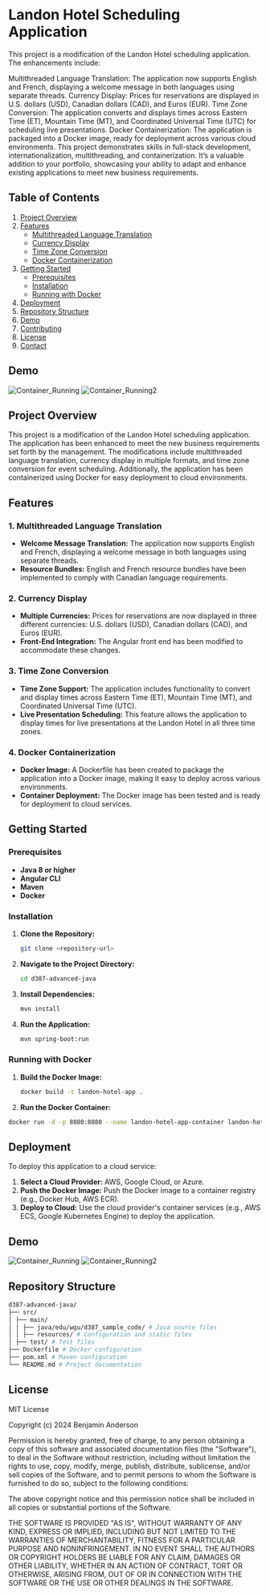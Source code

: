 # Landon Hotel Scheduling Application
This project is a modification of the Landon Hotel scheduling application. The enhancements include:

Multithreaded Language Translation: The application now supports English and French, displaying a welcome message in both languages using separate threads.
Currency Display: Prices for reservations are displayed in U.S. dollars (USD), Canadian dollars (CAD), and Euros (EUR).
Time Zone Conversion: The application converts and displays times across Eastern Time (ET), Mountain Time (MT), and Coordinated Universal Time (UTC) for scheduling live presentations.
Docker Containerization: The application is packaged into a Docker image, ready for deployment across various cloud environments.
This project demonstrates skills in full-stack development, internationalization, multithreading, and containerization. It’s a valuable addition to your portfolio, showcasing your ability to adapt and enhance existing applications to meet new business requirements.

## Table of Contents

1. [Project Overview](#project-overview)
2. [Features](#features)
   - [Multithreaded Language Translation](#multithreaded-language-translation)
   - [Currency Display](#currency-display)
   - [Time Zone Conversion](#time-zone-conversion)
   - [Docker Containerization](#docker-containerization)
3. [Getting Started](#getting-started)
   - [Prerequisites](#prerequisites)
   - [Installation](#installation)
   - [Running with Docker](#running-with-docker)
4. [Deployment](#deployment)
5. [Repository Structure](#repository-structure)
6. [Demo](#demo)
7. [Contributing](#contributing)
8. [License](#license)
9. [Contact](#contact)

## Demo
![Container_Running](https://github.com/user-attachments/assets/d5eafaa8-fabd-4911-9233-d7f6443cc316)
![Container_Running2](https://github.com/user-attachments/assets/0a82f348-f8c2-42ef-a7aa-b1f0121a1bbe)

## Project Overview

This project is a modification of the Landon Hotel scheduling application. The application has been enhanced to meet the new business requirements set forth by the management. The modifications include multithreaded language translation, currency display in multiple formats, and time zone conversion for event scheduling. Additionally, the application has been containerized using Docker for easy deployment to cloud environments.

## Features

### 1. Multithreaded Language Translation
- **Welcome Message Translation:** The application now supports English and French, displaying a welcome message in both languages using separate threads.
- **Resource Bundles:** English and French resource bundles have been implemented to comply with Canadian language requirements.

### 2. Currency Display
- **Multiple Currencies:** Prices for reservations are now displayed in three different currencies: U.S. dollars (USD), Canadian dollars (CAD), and Euros (EUR).
- **Front-End Integration:** The Angular front end has been modified to accommodate these changes.

### 3. Time Zone Conversion
- **Time Zone Support:** The application includes functionality to convert and display times across Eastern Time (ET), Mountain Time (MT), and Coordinated Universal Time (UTC).
- **Live Presentation Scheduling:** This feature allows the application to display times for live presentations at the Landon Hotel in all three time zones.

### 4. Docker Containerization
- **Docker Image:** A Dockerfile has been created to package the application into a Docker image, making it easy to deploy across various environments.
- **Container Deployment:** The Docker image has been tested and is ready for deployment to cloud services.

## Getting Started

### Prerequisites
- **Java 8 or higher**
- **Angular CLI**
- **Maven**
- **Docker**

### Installation
1. **Clone the Repository:**
   ```bash
   git clone <repository-url>
2. **Navigate to the Project Directory:**
   ```bash
   cd d387-advanced-java
3. **Install Dependencies:**
   ```bash
   mvn install
4. **Run the Application:**
    ```bash
    mvn spring-boot:run

### Running with Docker
1. **Build the Docker Image:**
   ```bash
   docker build -t landon-hotel-app .
2. **Run the Docker Container:**
  ```bash
  docker run -d -p 8080:8080 --name landon-hotel-app-container landon-hotel-app
  ```
## Deployment
To deploy this application to a cloud service:
1. **Select a Cloud Provider:** AWS, Google Cloud, or Azure.
2. **Push the Docker Image:** Push the Docker image to a container registry (e.g., Docker Hub, AWS ECR).
3. **Deploy to Cloud:** Use the cloud provider's container services (e.g., AWS ECS, Google Kubernetes Engine) to deploy the application.

## Demo
![Container_Running](https://github.com/user-attachments/assets/d5eafaa8-fabd-4911-9233-d7f6443cc316)
![Container_Running2](https://github.com/user-attachments/assets/0a82f348-f8c2-42ef-a7aa-b1f0121a1bbe)


## Repository Structure
```bash
d387-advanced-java/
├── src/
│ ├── main/
│ │ ├── java/edu/wgu/d387_sample_code/ # Java source files
│ │ ├── resources/ # Configuration and static files
│ ├── test/ # Test files
├── Dockerfile # Docker configuration
├── pom.xml # Maven configuration
└── README.md # Project documentation
```


## License
MIT License

Copyright (c) 2024 Benjamin Anderson

Permission is hereby granted, free of charge, to any person obtaining a copy of this software and associated documentation files (the "Software"), to deal in the Software without restriction, including without limitation the rights to use, copy, modify, merge, publish, distribute, sublicense, and/or sell copies of the Software, and to permit persons to whom the Software is furnished to do so, subject to the following conditions:

The above copyright notice and this permission notice shall be included in all copies or substantial portions of the Software.

THE SOFTWARE IS PROVIDED "AS IS", WITHOUT WARRANTY OF ANY KIND, EXPRESS OR IMPLIED, INCLUDING BUT NOT LIMITED TO THE WARRANTIES OF MERCHANTABILITY, FITNESS FOR A PARTICULAR PURPOSE AND NONINFRINGEMENT. IN NO EVENT SHALL THE AUTHORS OR COPYRIGHT HOLDERS BE LIABLE FOR ANY CLAIM, DAMAGES OR OTHER LIABILITY, WHETHER IN AN ACTION OF CONTRACT, TORT OR OTHERWISE, ARISING FROM, OUT OF OR IN CONNECTION WITH THE SOFTWARE OR THE USE OR OTHER DEALINGS IN THE SOFTWARE.
